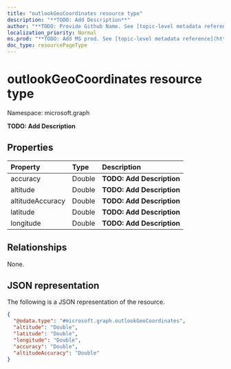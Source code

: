 ```yaml
---
title: "outlookGeoCoordinates resource type"
description: "**TODO: Add Description**"
author: "**TODO: Provide Github Name. See [topic-level metadata reference](https://msgo.azurewebsites.net/add/document/guidelines/metadata.html#topic-level-metadata)**"
localization_priority: Normal
ms.prod: "**TODO: Add MS prod. See [topic-level metadata reference](https://msgo.azurewebsites.net/add/document/guidelines/metadata.html#topic-level-metadata)**"
doc_type: resourcePageType
---
```


# outlookGeoCoordinates resource type

Namespace: microsoft.graph

**TODO: Add Description**

## Properties
|Property|Type|Description|
|:---|:---|:---|
|accuracy|Double|**TODO: Add Description**|
|altitude|Double|**TODO: Add Description**|
|altitudeAccuracy|Double|**TODO: Add Description**|
|latitude|Double|**TODO: Add Description**|
|longitude|Double|**TODO: Add Description**|

## Relationships
None.

## JSON representation
The following is a JSON representation of the resource.
<!-- {
  "blockType": "resource",
  "@odata.type": "microsoft.graph.outlookGeoCoordinates"
}
-->
``` json
{
  "@odata.type": "#microsoft.graph.outlookGeoCoordinates",
  "altitude": "Double",
  "latitude": "Double",
  "longitude": "Double",
  "accuracy": "Double",
  "altitudeAccuracy": "Double"
}
```

